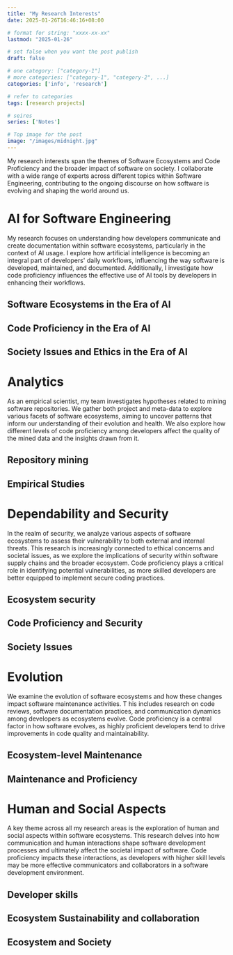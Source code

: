 ```yaml
---
title: "My Research Interests"
date: 2025-01-26T16:46:16+08:00

# format for string: "xxxx-xx-xx"
lastmod: "2025-01-26"

# set false when you want the post publish
draft: false

# one category: ["category-1"] 
# more categories: ["category-1", "category-2", ...]
categories: ['info', 'research']

# refer to categories
tags: [research projects]

# seires
series: ['Notes']

# Top image for the post
image: "/images/midnight.jpg"
---
```


<!--more-->
My research interests span the themes of Software Ecosystems and Code Proficiency and the broader impact of software on society. 
I collaborate with a wide range of experts across different topics within Software Engineering, contributing to the ongoing discourse on how software is evolving and shaping the world around us.

# AI for Software Engineering
My research focuses on understanding how developers communicate and create documentation within software ecosystems, particularly in the context of AI usage. 
I explore how artificial intelligence is becoming an integral part of developers' daily workflows, influencing the way software is developed, maintained, and documented. 
Additionally, I investigate how code proficiency influences the effective use of AI tools by developers in enhancing their workflows.

## Software Ecosystems in the Era of AI
## Code Proficiency in the Era of AI
## Society Issues and Ethics in the Era of AI

# Analytics
As an empirical scientist, my team investigates hypotheses related to mining software repositories. 
We gather both project and meta-data to explore various facets of software ecosystems, aiming to uncover patterns that inform our understanding of their evolution and health. 
We also explore how different levels of code proficiency among developers affect the quality of the mined data and the insights drawn from it.

## Repository mining
## Empirical Studies

# Dependability and Security
In the realm of security, we analyze various aspects of software ecosystems to assess their vulnerability to both external and internal threats. 
This research is increasingly connected to ethical concerns and societal issues, as we explore the implications of security within software supply chains and the broader ecosystem. 
Code proficiency plays a critical role in identifying potential vulnerabilities, as more skilled developers are better equipped to implement secure coding practices.

## Ecosystem security
## Code Proficiency and Security
## Society Issues


# Evolution
We examine the evolution of software ecosystems and how these changes impact software maintenance activities. T
his includes research on code reviews, software documentation practices, and communication dynamics among developers as ecosystems evolve.
Code proficiency is a central factor in how software evolves, as highly proficient developers tend to drive improvements in code quality and maintainability.

## Ecosystem-level Maintenance
## Maintenance and Proficiency

# Human and Social Aspects
A key theme across all my research areas is the exploration of human and social aspects within software ecosystems. 
This research delves into how communication and human interactions shape software development processes and ultimately affect the societal impact of software. 
Code proficiency impacts these interactions, as developers with higher skill levels may be more effective communicators and collaborators in a software development environment.

## Developer skills
## Ecosystem Sustainability and collaboration
## Ecosystem and Society